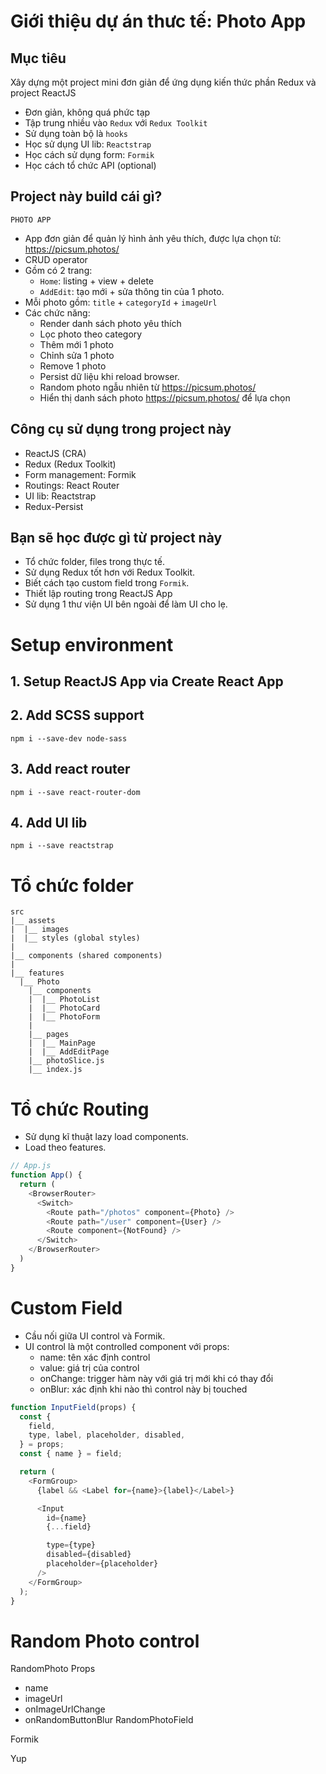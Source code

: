 # Giới thiệu dự án thưc tế: Photo App

## Mục tiêu

Xây dựng một project mini đơn giản để ứng dụng kiến thức phần Redux và project ReactJS

- Đơn giản, không quá phức tạp
- Tập trung nhiều vào `Redux` với `Redux Toolkit`
- Sử dụng toàn bộ là `hooks`
- Học sử dụng UI lib: `Reactstrap`
- Học cách sử dụng form: `Formik`
- Học cách tổ chức API (optional)

## Project này build cái gì?

`PHOTO APP`

- App đơn giản để quản lý hình ảnh yêu thích, được lựa chọn từ: https://picsum.photos/
- CRUD operator
- Gồm có 2 trang:
  - `Home`: listing + view + delete
  - `AddEdit`: tạo mới + sửa thông tin của 1 photo.
- Mỗi photo gồm: `title` + `categoryId` + `imageUrl`
- Các chức năng:
  - Render danh sách photo yêu thích
  - Lọc photo theo category
  - Thêm mới 1 photo
  - Chỉnh sửa 1 photo
  - Remove 1 photo
  - Persist dữ liệu khi reload browser.
  - Random photo ngẫu nhiên từ https://picsum.photos/
  - Hiển thị danh sách photo https://picsum.photos/ để lựa chọn

## Công cụ sử dụng trong project này

- ReactJS (CRA)
- Redux (Redux Toolkit)
- Form management: Formik
- Routings: React Router
- UI lib: Reactstrap
- Redux-Persist

## Bạn sẽ học được gì từ project này

- Tổ chức folder, files trong thực tế.
- Sử dụng Redux tốt hơn với Redux Toolkit.
- Biết cách tạo custom field trong `Formik`.
- Thiết lập routing trong ReactJS App
- Sử dụng 1 thư viện UI bên ngoài để làm UI cho lẹ.


# Setup environment

## 1. Setup ReactJS App via Create React App

## 2. Add SCSS support
```npm i --save-dev node-sass```

## 3. Add react router
```npm i --save react-router-dom```

## 4. Add UI lib
```npm i --save reactstrap```

# Tổ chức folder

```
src
|__ assets
|  |__ images
|  |__ styles (global styles)
|
|__ components (shared components)
|
|__ features
  |__ Photo
    |__ components
    |  |__ PhotoList
    |  |__ PhotoCard
    |  |__ PhotoForm
    |
    |__ pages
    |  |__ MainPage
    |  |__ AddEditPage
    |__ photoSlice.js
    |__ index.js
```

# Tổ chức Routing

- Sử dụng kĩ thuật lazy load components.
- Load theo features.

```js
// App.js
function App() {
  return (
    <BrowserRouter>
      <Switch>
        <Route path="/photos" component={Photo} />
        <Route path="/user" component={User} />
        <Route component={NotFound} />
      </Switch>
    </BrowserRouter>
  )
}
```

# Custom Field

- Cầu nối giữa UI control và Formik.
- UI control là một controlled component với props:
  - name: tên xác định control
  - value: giá trị của control
  - onChange: trigger hàm này với giá trị mới khi có thay đổi
  - onBlur: xác định khi nào thì control này bị touched

```js
function InputField(props) {
  const {
    field,
    type, label, placeholder, disabled,
  } = props;
  const { name } = field;

  return (
    <FormGroup>
      {label && <Label for={name}>{label}</Label>}

      <Input
        id={name}
        {...field}

        type={type}
        disabled={disabled}
        placeholder={placeholder}
      />
    </FormGroup>
  );
}
```

# Random Photo control

RandomPhoto Props

  - name
  - imageUrl
  - onImageUrlChange
  - onRandomButtonBlur
RandomPhotoField

Formik

Yup